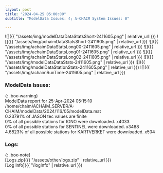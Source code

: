 ```yaml
---
layout: post
title: "2024-04-25 05:00:00"
subtitle: "ModelData Issues: 4; A-CHAIM System Issues: 0"

---
```


![]({{ "/assets/img/modelDataDataStatsShort-2411605.png" | relative_url }})
![]({{ "/assets/img/achaimDataStatsShort-2411605.png" | relative_url }})
![]({{ "/assets/img/achaimDataStatsLong00-2411605.png" | relative_url }})
![]({{ "/assets/img/achaimDataStatsLong01-2411605.png" | relative_url }})
![]({{ "/assets/img/achaimDataStatsLong02-2411605.png" | relative_url }})
![]({{ "/assets/img/modelDataDataStats-2411605.png" | relative_url }})
![]({{ "/assets/img/modelDataStationStats-2411605.png" | relative_url }})
![]({{ "/assets/img/achaimRunTime-2411605.png" | relative_url }})


### ModelData Issues:  
  
{: .box-warning}  
 ModelData report for 25-Apr-2024 05:15:10   
 /home/chaim/ACHAIM_SERVER/A-CHAIM/modelData/2024/116/05/modelData.mat   
 0.23791% of JASON tec values are finite   
 0% of all possible stations for IONO were downloaded. x4033   
 0% of all possible stations for SENTINEL were downloaded. x3488   
 4.6823% of all possible stations for KARTVERKET were downloaded. x504   
  


### Logs:  
  
{: .box-note}  
[Logs.zip]({{ "/assets/other/logs.zip" | relative_url }})  
[Log Info]({{ "/logInfo" | relative_url }})  
